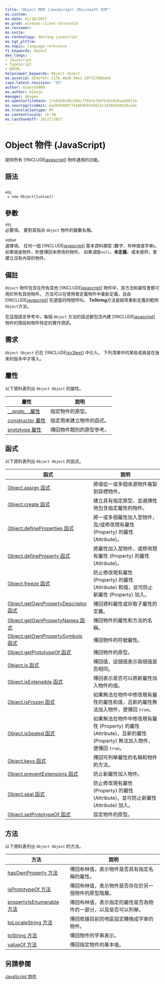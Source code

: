```yaml
---
title: "Object 物件 (JavaScript) |Microsoft 文件"
ms.custom: 
ms.date: 01/18/2017
ms.prod: windows-client-threshold
ms.reviewer: 
ms.suite: 
ms.technology: devlang-javascript
ms.tgt_pltfrm: 
ms.topic: language-reference
f1_keywords: object
dev_langs:
- JavaScript
- TypeScript
- DHTML
helpviewer_keywords: Object object
ms.assetid: d24ef8fc-217b-4828-94e1-19f72780bae0
caps.latest.revision: "25"
author: mikejo5000
ms.author: mikejo
manager: ghogen
ms.openlocfilehash: 17e82b9c66c286c7f847e7b67b1b5928aadd613e
ms.sourcegitcommit: aadb9588877418b8b55a5612c1d3842d4520ca4c
ms.translationtype: MT
ms.contentlocale: zh-TW
ms.lasthandoff: 10/27/2017
---
```

# <a name="object-object-javascript"></a>Object 物件 (JavaScript)
提供所有 [!INCLUDE[javascript](../../javascript/includes/javascript-md.md)] 物件通用的功能。  
  
## <a name="syntax"></a>語法  
  
```  
  
obj  
 = new Object([value])   
```  
  
## <a name="parameters"></a>參數  
 `obj`  
 必要項。 要對其指派 `Object` 物件的變數名稱。  
  
 *value*  
 選擇項。 任何一個 [!INCLUDE[javascript](../../javascript/includes/javascript-md.md)] 基本資料類型 (數字、布林值或字串)。 如果值是物件，則會傳回未修改的物件。 如果*值*是`null`，**未定義**，或未提供，會建立沒有內容的物件。  
  
## <a name="remarks"></a>備註  
 `Object` 物件包含在所有其他 [!INCLUDE[javascript](../../javascript/includes/javascript-md.md)] 物件中，其方法和屬性會都可用於所有其他物件。 方法可以在使用者定義物件中重新定義，且由 [!INCLUDE[javascript](../../javascript/includes/javascript-md.md)] 在適當的時間呼叫。 **ToString**方法是經常重新定義的範例`Object`方法。  
  
 在這個語言參考中，每個 `Object` 方法的描述都包含內建 [!INCLUDE[javascript](../../javascript/includes/javascript-md.md)] 物件的預設和物件特定的實作資訊。  
  
## <a name="requirements"></a>需求  
 `Object Object` 已在 [!INCLUDE[jsv3text](../../javascript/reference/includes/jsv3text-md.md)] 中引入。 下列清單中的某些成員是在後來的版本中才導入。  
  
## <a name="properties"></a>屬性  
 以下資料表列出 `Object Object` 的屬性。  
  
|屬性|說明|  
|--------------|-----------------|  
|[__proto\_ \_屬性](../../javascript/reference/proto-property-object-javascript.md)|指定物件的原型。|  
|[constructor 屬性](../../javascript/reference/constructor-property-object-javascript.md)|指定用來建立物件的函式。|  
|[prototype 屬性](../../javascript/reference/prototype-property-object-javascript.md)|傳回物件類別的原型參考。|  
  
## <a name="functions"></a>函式  
 以下資料表列出 `Object Object` 的函式。  
  
|函式|說明|  
|--------------|-----------------|  
|[Object.assign 函式](../../javascript/reference/object-assign-function-object-javascript.md)|將值從一或多個來源物件複製到目標物件。|  
|[Object.create 函式](../../javascript/reference/object-create-function-javascript.md)|建立具有指定原型，並選擇性地包含指定屬性的物件。|  
|[Object.defineProperties 函式](../../javascript/reference/object-defineproperties-function-javascript.md)|將一或多個屬性加入至物件，及/或修改現有屬性 (Property) 的屬性 (Attribute)。|  
|[Object.defineProperty 函式](../../javascript/reference/object-defineproperty-function-javascript.md)|將屬性加入至物件，或修改現有屬性 (Property) 的屬性 (Attribute)。|  
|[Object.freeze 函式](../../javascript/reference/object-freeze-function-javascript.md)|防止修改現有屬性 (Property) 的屬性 (Attribute) 和值，並可防止新屬性 (Property) 加入。|  
|[Object.getOwnPropertyDescriptor 函式](../../javascript/reference/object-getownpropertydescriptor-function-javascript.md)|傳回資料屬性或存取子屬性的定義。|  
|[Object.getOwnPropertyNames 函式](../../javascript/reference/object-getownpropertynames-function-javascript.md)|傳回物件的屬性和方法的名稱。|  
|[Object.getOwnPropertySymbols 函式](../../javascript/reference/object-getownpropertysymbols-function-javascript.md)|傳回物件的符號屬性。|  
|[Object.getPrototypeOf 函式](../../javascript/reference/object-getprototypeof-function-javascript.md)|傳回物件的原型。|  
|[Object.is 函式](../../javascript/reference/object-is-function-javascript.md)|傳回值，這個值表示兩個值是否相同。|  
|[Object.isExtensible 函式](../../javascript/reference/object-isextensible-function-javascript.md)|傳回表示是否可以將新屬性加入物件的值。|  
|[Object.isFrozen 函式](../../javascript/reference/object-isfrozen-function-javascript.md)|如果無法在物件中修改現有屬性的屬性和值，且新的屬性無法加入物件，便傳回 `true`。|  
|[Object.isSealed 函式](../../javascript/reference/object-issealed-function-javascript.md)|如果無法在物件中修改現有屬性 (Property) 的屬性 (Attribute)，且新的屬性 (Property) 無法加入物件，便傳回 `true`。|  
|[Object.keys 函式](../../javascript/reference/object-keys-function-javascript.md)|傳回可列舉屬性的名稱和物件的方法。|  
|[Object.preventExtensions 函式](../../javascript/reference/object-preventextensions-function-javascript.md)|防止新屬性加入物件。|  
|[Object.seal 函式](../../javascript/reference/object-seal-function-javascript.md)|防止修改現有屬性 (Property) 的屬性 (Attribute)，並可防止新屬性  (Attribute) 加入。|  
|[Object.setPrototypeOf 函式](../../javascript/reference/object-setprototypeof-function-javascript.md)|設定物件的原型。|  
  
## <a name="methods"></a>方法  
 以下資料表列出 `Object Object` 的方法。  
  
|方法|說明|  
|------------|-----------------|  
|[hasOwnProperty 方法](../../javascript/reference/hasownproperty-method-object-javascript.md)|傳回布林值，表示物件是否具有指定名稱的屬性。|  
|[isPrototypeOf 方法](../../javascript/reference/isprototypeof-method-object-javascript.md)|傳回布林值，表示物件是否存在於另一個物件的原型階層。|  
|[propertyIsEnumerable 方法](../../javascript/reference/propertyisenumerable-method-object-javascript.md)|傳回布林值，表示指定的屬性是否為物件的一部分，以及是否可以列舉。|  
|[toLocaleString 方法](../../javascript/reference/tolocalestring-method-object-javascript.md)|傳回依據目前的地區設定轉換成字串的物件。|  
|[toString 方法](../../javascript/reference/tostring-method-object-javascript.md)|傳回物件的字串表示。|  
|[valueOf 方法](../../javascript/reference/valueof-method-object-javascript.md)|傳回指定物件的基本值。|  
  
## <a name="see-also"></a>另請參閱  
 [JavaScript 物件](../../javascript/reference/javascript-objects.md)